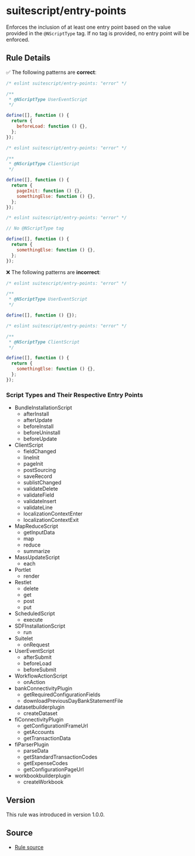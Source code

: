 # suitescript/entry-points

Enforces the inclusion of at least one entry point based on the value provided in the `@NScriptType` tag. If no tag is provided, no entry point will be enforced.

## Rule Details

:white_check_mark: The following patterns are **correct**:

```js
/* eslint suitescript/entry-points: "error" */

/**
 * @NScriptType UserEventScript
 */

define([], function () {
  return {
    beforeLoad: function () {},
  };
});
```

```js
/* eslint suitescript/entry-points: "error" */

/**
 * @NScriptType ClientScript
 */

define([], function () {
  return {
    pageInit: function () {},
    somethingElse: function () {},
  };
});
```

```js
/* eslint suitescript/entry-points: "error" */

// No @NScriptType tag

define([], function () {
  return {
    somethingElse: function () {},
  };
});
```

:x: The following patterns are **incorrect**:

```js
/* eslint suitescript/entry-points: "error" */

/**
 * @NScriptType UserEventScript
 */

define([], function () {});
```

```js
/* eslint suitescript/entry-points: "error" */

/**
 * @NScriptType ClientScript
 */

define([], function () {
  return {
    somethingElse: function () {},
  };
});
```

### Script Types and Their Respective Entry Points

- BundleInstallationScript
  - afterInstall
  - afterUpdate
  - beforeInstall
  - beforeUninstall
  - beforeUpdate
- ClientScript
  - fieldChanged
  - lineInit
  - pageInit
  - postSourcing
  - saveRecord
  - sublistChanged
  - validateDelete
  - validateField
  - validateInsert
  - validateLine
  - localizationContextEnter
  - localizationContextExit
- MapReduceScript
  - getInputData
  - map
  - reduce
  - summarize
- MassUpdateScript
  - each
- Portlet
  - render
- Restlet
  - delete
  - get
  - post
  - put
- ScheduledScript
  - execute
- SDFInstallationScript
  - run
- Suitelet
  - onRequest
- UserEventScript
  - afterSubmit
  - beforeLoad
  - beforeSubmit
- WorkflowActionScript
  - onAction
- bankConnectivityPlugin
  - getRequiredConfigurationFields
  - downloadPreviousDayBankStatementFile
- datasetbuilderplugin
  - createDataset
- fiConnectivityPlugin
  - getConfigurationIFrameUrl
  - getAccounts
  - getTransactionData
- fiParserPlugin
  - parseData
  - getStandardTransactionCodes
  - getExpenseCodes
  - getConfigurationPageUrl
- workbookbuilderplugin
  - createWorkbook

## Version

This rule was introduced in version 1.0.0.

## Source

- [Rule source](../../lib/rules/entry-points.js)
